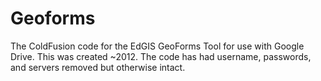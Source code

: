 # Geoforms
The ColdFusion code for the EdGIS GeoForms Tool for use with Google Drive.  This was created ~2012. The code has had username, passwords, and servers removed but otherwise intact. 
